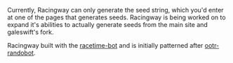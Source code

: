 Currently, Racingway can only generate the seed string, which you'd enter at one of the pages that generates seeds. Racingway is being worked on to expand it's abilities to actually generate seeds from the main site and galeswift's fork.

Racingway built with the [racetime-bot](https://github.com/racetimeGG/racetime-bot) and is initially patterned after [ootr-randobot](https://github.com/OoTRandomizer/rtgg-randobot). 